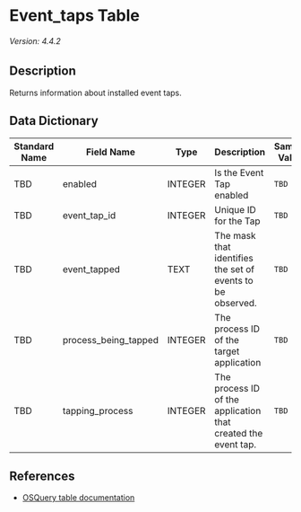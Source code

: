# Event_taps Table
###### Version: 4.4.2

## Description
Returns information about installed event taps.

## Data Dictionary
|Standard Name|Field Name|Type|Description|Sample Value|
|---|---|---|---|---|
|TBD|enabled|INTEGER|Is the Event Tap enabled|`TBD`|
|TBD|event_tap_id|INTEGER|Unique ID for the Tap|`TBD`|
|TBD|event_tapped|TEXT|The mask that identifies the set of events to be observed.|`TBD`|
|TBD|process_being_tapped|INTEGER|The process ID of the target application|`TBD`|
|TBD|tapping_process|INTEGER|The process ID of the application that created the event tap.|`TBD`|

## References
* [OSQuery table documentation](https://osquery.io/schema/current#event_taps)
